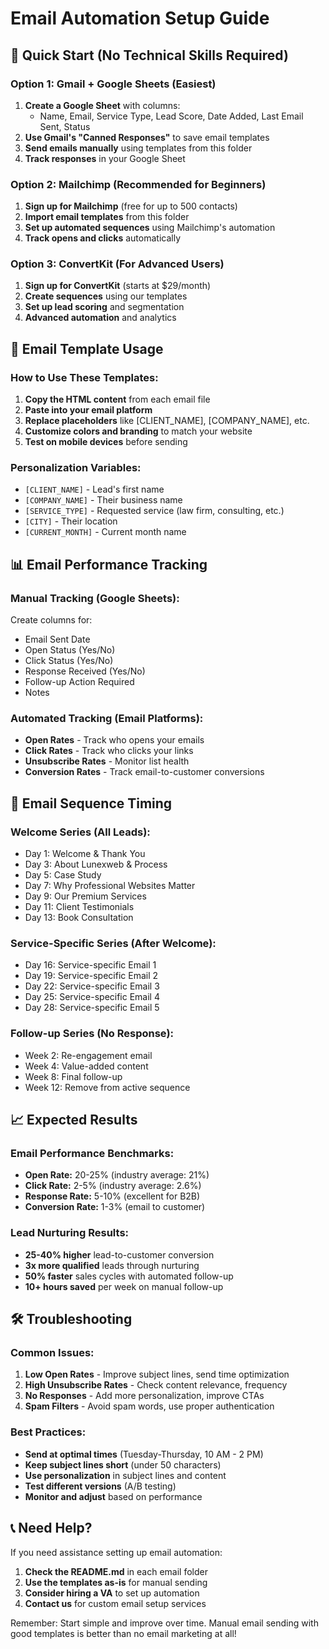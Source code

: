 # Email Automation Setup Guide

## 🎯 Quick Start (No Technical Skills Required)

### Option 1: Gmail + Google Sheets (Easiest)
1. **Create a Google Sheet** with columns:
   - Name, Email, Service Type, Lead Score, Date Added, Last Email Sent, Status
2. **Use Gmail's "Canned Responses"** to save email templates
3. **Send emails manually** using templates from this folder
4. **Track responses** in your Google Sheet

### Option 2: Mailchimp (Recommended for Beginners)
1. **Sign up for Mailchimp** (free for up to 500 contacts)
2. **Import email templates** from this folder
3. **Set up automated sequences** using Mailchimp's automation
4. **Track opens and clicks** automatically

### Option 3: ConvertKit (For Advanced Users)
1. **Sign up for ConvertKit** (starts at $29/month)
2. **Create sequences** using our templates
3. **Set up lead scoring** and segmentation
4. **Advanced automation** and analytics

## 📧 Email Template Usage

### How to Use These Templates:
1. **Copy the HTML content** from each email file
2. **Paste into your email platform**
3. **Replace placeholders** like [CLIENT_NAME], [COMPANY_NAME], etc.
4. **Customize colors and branding** to match your website
5. **Test on mobile devices** before sending

### Personalization Variables:
- `[CLIENT_NAME]` - Lead's first name
- `[COMPANY_NAME]` - Their business name
- `[SERVICE_TYPE]` - Requested service (law firm, consulting, etc.)
- `[CITY]` - Their location
- `[CURRENT_MONTH]` - Current month name

## 📊 Email Performance Tracking

### Manual Tracking (Google Sheets):
Create columns for:
- Email Sent Date
- Open Status (Yes/No)
- Click Status (Yes/No)
- Response Received (Yes/No)
- Follow-up Action Required
- Notes

### Automated Tracking (Email Platforms):
- **Open Rates** - Track who opens your emails
- **Click Rates** - Track who clicks your links
- **Unsubscribe Rates** - Monitor list health
- **Conversion Rates** - Track email-to-customer conversions

## 🚀 Email Sequence Timing

### Welcome Series (All Leads):
- Day 1: Welcome & Thank You
- Day 3: About Lunexweb & Process
- Day 5: Case Study
- Day 7: Why Professional Websites Matter
- Day 9: Our Premium Services
- Day 11: Client Testimonials
- Day 13: Book Consultation

### Service-Specific Series (After Welcome):
- Day 16: Service-specific Email 1
- Day 19: Service-specific Email 2
- Day 22: Service-specific Email 3
- Day 25: Service-specific Email 4
- Day 28: Service-specific Email 5

### Follow-up Series (No Response):
- Week 2: Re-engagement email
- Week 4: Value-added content
- Week 8: Final follow-up
- Week 12: Remove from active sequence

## 📈 Expected Results

### Email Performance Benchmarks:
- **Open Rate:** 20-25% (industry average: 21%)
- **Click Rate:** 2-5% (industry average: 2.6%)
- **Response Rate:** 5-10% (excellent for B2B)
- **Conversion Rate:** 1-3% (email to customer)

### Lead Nurturing Results:
- **25-40% higher** lead-to-customer conversion
- **3x more qualified** leads through nurturing
- **50% faster** sales cycles with automated follow-up
- **10+ hours saved** per week on manual follow-up

## 🛠️ Troubleshooting

### Common Issues:
1. **Low Open Rates** - Improve subject lines, send time optimization
2. **High Unsubscribe Rates** - Check content relevance, frequency
3. **No Responses** - Add more personalization, improve CTAs
4. **Spam Filters** - Avoid spam words, use proper authentication

### Best Practices:
- **Send at optimal times** (Tuesday-Thursday, 10 AM - 2 PM)
- **Keep subject lines short** (under 50 characters)
- **Use personalization** in subject lines and content
- **Test different versions** (A/B testing)
- **Monitor and adjust** based on performance

## 📞 Need Help?

If you need assistance setting up email automation:
1. **Check the README.md** in each email folder
2. **Use the templates as-is** for manual sending
3. **Consider hiring a VA** to set up automation
4. **Contact us** for custom email setup services

Remember: Start simple and improve over time. Manual email sending with good templates is better than no email marketing at all!







